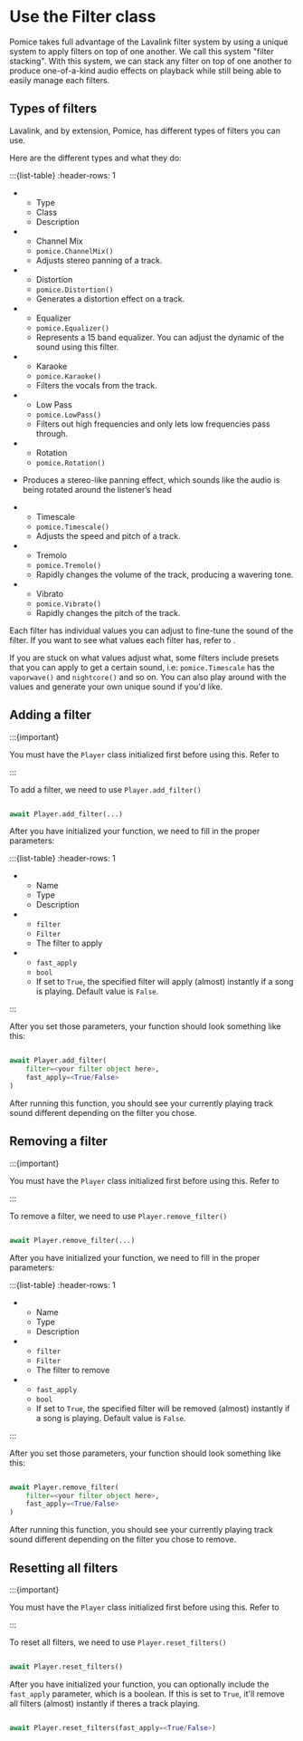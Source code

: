 # Use the Filter class

Pomice takes full advantage of the Lavalink filter system by using a unique system to apply filters on top of one another. We call this system "filter stacking". With this system, we can stack any filter on top of one another to produce one-of-a-kind audio effects on playback while still being able to easily manage each filters.


## Types of filters

Lavalink, and by extension, Pomice, has different types of filters you can use.

Here are the different types and what they do:

:::{list-table}
:header-rows: 1

* - Type
  - Class
  - Description


* - Channel Mix
  - `pomice.ChannelMix()`
  - Adjusts stereo panning of a track.

* - Distortion
  - `pomice.Distortion()`
  - Generates a distortion effect on a track.
  
* - Equalizer
  - `pomice.Equalizer()`
  - Represents a 15 band equalizer. You can adjust the dynamic of the sound using this filter.

* - Karaoke
  - `pomice.Karaoke()`
  - Filters the vocals from the track.

* - Low Pass
  - `pomice.LowPass()`
  - Filters out high frequencies and only lets low frequencies pass through.

* - Rotation
  - `pomice.Rotation()`
-  Produces a stereo-like panning effect, which sounds like the audio is being rotated around the listener’s head

* - Timescale
  - `pomice.Timescale()`
  - Adjusts the speed and pitch of a track.

* - Tremolo
  - `pomice.Tremolo()`
  - Rapidly changes the volume of the track, producing a wavering tone.

* - Vibrato
  - `pomice.Vibrato()`
  - Rapidly changes the pitch of the track.


Each filter has individual values you can adjust to fine-tune the sound of the filter. If you want to see what values each filter has, refer to [](../api/filters.md).

If you are stuck on what values adjust what, some filters include presets that you can apply to get a certain sound, i.e: `pomice.Timescale` has the `vaporwave()` and `nightcore()` and so on. You can also play around with the values and generate your own unique sound if you'd like.

## Adding a filter

:::{important}

You must have the `Player` class initialized first before using this. Refer to [](player.md)

:::

To add a filter, we need to use `Player.add_filter()`


```py

await Player.add_filter(...)

```


After you have initialized your function, we need to fill in the proper parameters:

:::{list-table}
:header-rows: 1

* - Name
  - Type
  - Description

* - `filter`
  - `Filter`
  - The filter to apply

* - `fast_apply`
  - `bool`
  - If set to `True`, the specified filter will apply (almost) instantly if a song is playing. Default value is `False`.

:::

After you set those parameters, your function should look something like this:

```py

await Player.add_filter(
    filter=<your filter object here>,
    fast_apply=<True/False>
)

```

After running this function, you should see your currently playing track sound different depending on the filter you chose.

## Removing a filter

:::{important}

You must have the `Player` class initialized first before using this. Refer to [](player.md)

:::


To remove a filter, we need to use `Player.remove_filter()`

```py

await Player.remove_filter(...)

```


After you have initialized your function, we need to fill in the proper parameters:

:::{list-table}
:header-rows: 1

* - Name
  - Type
  - Description

* - `filter`
  - `Filter`
  - The filter to remove

* - `fast_apply`
  - `bool`
  - If set to `True`, the specified filter will be removed (almost) instantly if a song is playing. Default value is `False`.

:::

After you set those parameters, your function should look something like this:

```py

await Player.remove_filter(
    filter=<your filter object here>,
    fast_apply=<True/False>
)

```

After running this function, you should see your currently playing track sound different depending on the filter you chose to remove.


## Resetting all filters

:::{important}

You must have the `Player` class initialized first before using this. Refer to [](player.md)

:::

To reset all filters, we need to use `Player.reset_filters()`

```py

await Player.reset_filters()

```


After you have initialized your function, you can optionally include the `fast_apply` parameter, which is a boolean. If this is set to `True`, it'll remove all filters (almost) instantly if theres a track playing.

```py

await Player.reset_filters(fast_apply=<True/False>)

```

